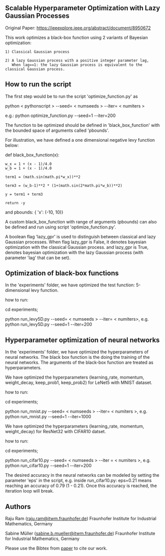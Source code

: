 ##  Scalable Hyperparameter Optimization with Lazy Gaussian Processes ##

Original Paper: https://ieeexplore.ieee.org/abstract/document/8950672

This work optimizes a black-box function using 2 variants of Bayesian optimization:

    1) Classical Gaussian process

    2) A lazy Gaussian process with a positive integer parameter lag,
       When lag==1: the lazy Gaussian process is equivalent to the classical Gaussian process.


## How to run the script

The first step would be to run the script 'optimize_function.py' as 

python < pythonscript > --seed= < numseeds > --iter= < numiters >

e.g.: python optimize_function.py --seed=1 --iter=200

The function to be optimized should be defined in 'black_box_function' with
the bounded space of arguments called 'pbounds'. 

For illustration, we have defined a one dimensional negative levy function below:

def black_box_function(x):

    w_x = 1 + (x - 1)/4.0
    w_b = 1 + (x - 1)/4.0
    
    term1 = (math.sin(math.pi*w_x))**2
    
    term3 = (w_b-1)**2 * (1+(math.sin(2*math.pi*w_b))**2)
    
    y = term1 + term3
    
    return -y

and pbounds: { 'x': (-10, 10)}


A custom black_box_function with range of arguments (pbounds) can also be defined and run using script 'optimize_function.py'. 

A boolean flag 'lazy_gpr' is used to distinguish between classical and lazy Gaussian processes. When flag lazy_gpr is False, it denotes bayesian optimization with the classical Gaussian process.
and lazy_gpr is True, denotes bayesian optimization with the lazy Gaussian process (with parameter 'lag' that can be set). 

##    Optimization of black-box functions
In the 'experiments' folder, we have optimized the test function: 5-dimensional levy function.

how to run:

cd experiments;

python run_levy5D.py --seed= < numseeds > --iter= < numiters>, e.g. python run_levy5D.py --seed=1 --iter=200

## Hyperparameter optimization of neural networks 

In the 'experiments' folder, we have optimized the hyperparameters of neural networks. The black box function is the doing the training of
the neural networks. The arguments of the black-box function are treated as hyperparameters.

We have optimized the hyperparameters (learning_rate, momentum, weight_decay, keep_prob1, keep_prob2) for LeNet5 with MNIST dataset.

how to run:

cd experiments;

python run_mnist.py --seed= < numseeds > --iter= < numiters >, e.g. python run_mnist.py --seed=1 --iter=1000

We have optimized the hyperparameters (learning_rate, momentum, weight_decay) for ResNet32 with CIFAR10 datset.

how to run:

cd experiments;

python run_cifar10.py --seed= < numseeds > --iter = < numiters >, e.g. python run_cifar10.py --seed=1 --iter=200

The desired accuracy in the neural networks can be modeled by setting the parameter 'eps' in the script, 
e.g. inside run_cifar10.py:  eps=0.21 means reaching an accuracy of  0.79 (1 - 0.21). 
Once this accuracy is reached, the iteration loop will break.

## Authors
Raju Ram (raju.ram@itwm.fraunhofer.de) 
Fraunhofer Institute for Industrial Mathematics, Germany

Sabine Müller (sabine.b.mueller@itwm.fraunhofer.de)
Fraunhofer Institute for Industrial Mathematics, Germany

Please use the Bibtex from [paper]( 10.1109/MLHPC49564.2019.00011) to cite our work. 
